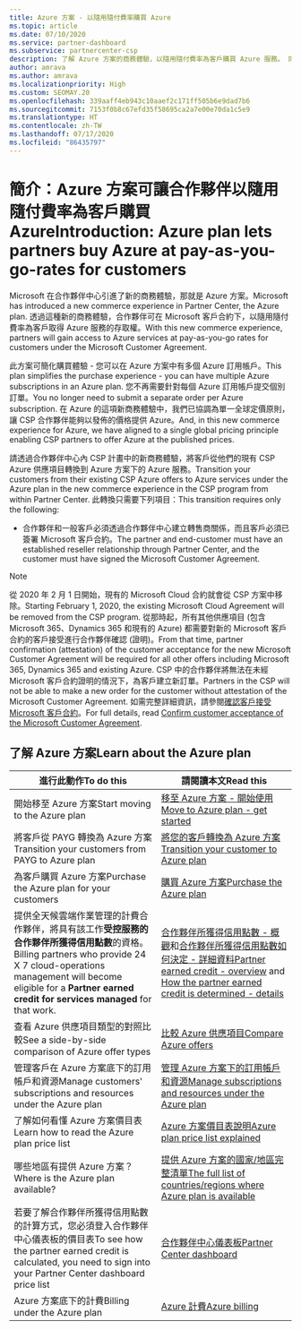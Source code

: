```yaml
---
title: Azure 方案 - 以隨用隨付費率購買 Azure
ms.topic: article
ms.date: 07/10/2020
ms.service: partner-dashboard
ms.subservice: partnercenter-csp
description: 了解 Azure 方案的商務體驗，以隨用隨付費率為客戶購買 Azure 服務。 同時了解新的安全性需求。
author: amrava
ms.author: amrava
ms.localizationpriority: High
ms.custom: SEOMAY.20
ms.openlocfilehash: 339aaff4eb943c10aaef2c171ff505b6e9dad7b6
ms.sourcegitcommit: 7153f0b8c67efd35f58695ca2a7e00e70da1c5e9
ms.translationtype: HT
ms.contentlocale: zh-TW
ms.lasthandoff: 07/17/2020
ms.locfileid: "86435797"
---
```

# <a name="introduction-azure-plan-lets-partners-buy-azure-at-pay-as-you-go-rates-for-customers"></a><span data-ttu-id="1820a-104">簡介：Azure 方案可讓合作夥伴以隨用隨付費率為客戶購買 Azure</span><span class="sxs-lookup"><span data-stu-id="1820a-104">Introduction: Azure plan lets partners buy Azure at pay-as-you-go-rates for customers</span></span>

<span data-ttu-id="1820a-105">Microsoft 在合作夥伴中心引進了新的商務體驗，那就是 Azure 方案。</span><span class="sxs-lookup"><span data-stu-id="1820a-105">Microsoft has introduced a new commerce experience in Partner Center, the Azure plan.</span></span>  <span data-ttu-id="1820a-106">透過這種新的商務體驗，合作夥伴可在 Microsoft 客戶合約下，以隨用隨付費率為客戶取得 Azure 服務的存取權。</span><span class="sxs-lookup"><span data-stu-id="1820a-106">With this new commerce experience, partners will gain access to Azure services at pay-as-you-go rates for customers under the Microsoft Customer Agreement.</span></span>

<span data-ttu-id="1820a-107">此方案可簡化購買體驗 - 您可以在 Azure 方案中有多個 Azure 訂用帳戶。</span><span class="sxs-lookup"><span data-stu-id="1820a-107">This plan simplifies the purchase experience - you can have multiple Azure subscriptions in an Azure plan.</span></span> <span data-ttu-id="1820a-108">您不再需要針對每個 Azure 訂用帳戶提交個別訂單。</span><span class="sxs-lookup"><span data-stu-id="1820a-108">You no longer need to submit a separate order per Azure subscription.</span></span> <span data-ttu-id="1820a-109">在 Azure 的這項新商務體驗中，我們已協調為單一全球定價原則，讓 CSP 合作夥伴能夠以發佈的價格提供 Azure。</span><span class="sxs-lookup"><span data-stu-id="1820a-109">And, in this new commerce experience for Azure, we have aligned to a single global pricing principle enabling CSP partners to offer Azure at the published prices.</span></span>

<span data-ttu-id="1820a-110">請透過合作夥伴中心內 CSP 計畫中的新商務體驗，將客戶從他們的現有 CSP Azure 供應項目轉換到 Azure 方案下的 Azure 服務。</span><span class="sxs-lookup"><span data-stu-id="1820a-110">Transition your customers from their existing CSP Azure offers to Azure services under the Azure plan in the new commerce experience in the CSP program from within Partner Center.</span></span> <span data-ttu-id="1820a-111">此轉換只需要下列項目：</span><span class="sxs-lookup"><span data-stu-id="1820a-111">This transition requires only the following:</span></span>

- <span data-ttu-id="1820a-112">合作夥伴和一般客戶必須透過合作夥伴中心建立轉售商關係，而且客戶必須已簽署 Microsoft 客戶合約。</span><span class="sxs-lookup"><span data-stu-id="1820a-112">The partner and end-customer must have an established reseller relationship through Partner Center, and the customer must have signed the Microsoft Customer Agreement.</span></span>

>[!Note]
><span data-ttu-id="1820a-113">從 2020 年 2 月 1 日開始，現有的 Microsoft Cloud 合約就會從 CSP 方案中移除。</span><span class="sxs-lookup"><span data-stu-id="1820a-113">Starting February 1, 2020, the existing Microsoft Cloud Agreement will be removed from the CSP program.</span></span> <span data-ttu-id="1820a-114">從那時起，所有其他供應項目 (包含 Microsoft 365、Dynamics 365 和現有的 Azure) 都需要對新的 Microsoft 客戶合約的客戶接受進行合作夥伴確認 (證明)。</span><span class="sxs-lookup"><span data-stu-id="1820a-114">From that time, partner confirmation (attestation) of the customer acceptance for the new Microsoft Customer Agreement will be required for all other offers including Microsoft 365, Dynamics 365 and existing Azure.</span></span> <span data-ttu-id="1820a-115">CSP 中的合作夥伴將無法在未經 Microsoft 客戶合約證明的情況下，為客戶建立新訂單。</span><span class="sxs-lookup"><span data-stu-id="1820a-115">Partners in the CSP will not be able to make a new order for the customer without attestation of the Microsoft Customer Agreement.</span></span> <span data-ttu-id="1820a-116">如需完整詳細資訊，請參閱[確認客戶接受 Microsoft 客戶合約](confirm-customer-agreement.md)。</span><span class="sxs-lookup"><span data-stu-id="1820a-116">For full details, read [Confirm customer acceptance of the Microsoft Customer Agreement](confirm-customer-agreement.md).</span></span>


## <a name="learn-about-the-azure-plan"></a><span data-ttu-id="1820a-117">了解 Azure 方案</span><span class="sxs-lookup"><span data-stu-id="1820a-117">Learn about the Azure plan</span></span>

|<span data-ttu-id="1820a-118">**進行此動作**</span><span class="sxs-lookup"><span data-stu-id="1820a-118">**To do this**</span></span>   |<span data-ttu-id="1820a-119">**請閱讀本文**</span><span class="sxs-lookup"><span data-stu-id="1820a-119">**Read this**</span></span>   |
|------------------|---------------------|
|<span data-ttu-id="1820a-120">開始移至 Azure 方案</span><span class="sxs-lookup"><span data-stu-id="1820a-120">Start moving to the Azure plan</span></span>|[<span data-ttu-id="1820a-121">移至 Azure 方案 - 開始使用</span><span class="sxs-lookup"><span data-stu-id="1820a-121">Move to Azure plan - get started</span></span>](azure-plan-get-started.md)
|<span data-ttu-id="1820a-122">將客戶從 PAYG 轉換為 Azure 方案</span><span class="sxs-lookup"><span data-stu-id="1820a-122">Transition your customers from PAYG to Azure plan</span></span>|[<span data-ttu-id="1820a-123">將您的客戶轉換為 Azure 方案</span><span class="sxs-lookup"><span data-stu-id="1820a-123">Transition your customer to Azure plan</span></span>](azure-plan-transition.md)|
|<span data-ttu-id="1820a-124">為客戶購買 Azure 方案</span><span class="sxs-lookup"><span data-stu-id="1820a-124">Purchase the Azure plan for your customers</span></span>|[<span data-ttu-id="1820a-125">購買 Azure 方案</span><span class="sxs-lookup"><span data-stu-id="1820a-125">Purchase the Azure plan</span></span>](purchase-azure-plan.md)|
|<span data-ttu-id="1820a-126">提供全天候雲端作業管理的計費合作夥伴，將具有該工作**受控服務的合作夥伴所獲得信用點數**的資格。</span><span class="sxs-lookup"><span data-stu-id="1820a-126">Billing partners who provide 24 X 7 cloud-operations management will become eligible for a **Partner earned credit for services managed** for that work.</span></span>|<span data-ttu-id="1820a-127">[合作夥伴所獲得信用點數 - 概觀](partner-earned-credit.md)和[合作夥伴所獲得信用點數如何決定 - 詳細資料](partner-earned-credit-explanation.md)</span><span class="sxs-lookup"><span data-stu-id="1820a-127">[Partner earned credit - overview](partner-earned-credit.md) and [How the partner earned credit is determined - details](partner-earned-credit-explanation.md)</span></span>|
|<span data-ttu-id="1820a-128">查看 Azure 供應項目類型的對照比較</span><span class="sxs-lookup"><span data-stu-id="1820a-128">See a side-by-side comparison of Azure offer types</span></span>|[<span data-ttu-id="1820a-129">比較 Azure 供應項目</span><span class="sxs-lookup"><span data-stu-id="1820a-129">Compare Azure offers</span></span>](compare-azure-offers.md)|
|<span data-ttu-id="1820a-130">管理客戶在 Azure 方案底下的訂用帳戶和資源</span><span class="sxs-lookup"><span data-stu-id="1820a-130">Manage customers' subscriptions and resources under the Azure plan</span></span>|[<span data-ttu-id="1820a-131">管理 Azure 方案下的訂用帳戶和資源</span><span class="sxs-lookup"><span data-stu-id="1820a-131">Manage subscriptions and resources under the Azure plan</span></span>](azure-plan-manage.md)|
|<span data-ttu-id="1820a-132">了解如何看懂 Azure 方案價目表</span><span class="sxs-lookup"><span data-stu-id="1820a-132">Learn how to read the Azure plan price list</span></span>   |[<span data-ttu-id="1820a-133">Azure 方案價目表說明</span><span class="sxs-lookup"><span data-stu-id="1820a-133">Azure plan price list explained</span></span>](azure-plan-price-list.md)|
|<span data-ttu-id="1820a-134">哪些地區有提供 Azure 方案？</span><span class="sxs-lookup"><span data-stu-id="1820a-134">Where is the Azure plan available?</span></span>|[<span data-ttu-id="1820a-135">提供 Azure 方案的國家/地區完整清單</span><span class="sxs-lookup"><span data-stu-id="1820a-135">The full list of countries/regions where Azure plan is available</span></span>](https://query.prod.cms.rt.microsoft.com/cms/api/am/binary/RE3QN0x)
|<span data-ttu-id="1820a-136">若要了解合作夥伴所獲得信用點數的計算方式，您必須登入合作夥伴中心儀表板的價目表</span><span class="sxs-lookup"><span data-stu-id="1820a-136">To see how the partner earned credit is calculated, you need to sign into your Partner Center dashboard price list</span></span>|[<span data-ttu-id="1820a-137">合作夥伴中心儀表板</span><span class="sxs-lookup"><span data-stu-id="1820a-137">Partner Center dashboard</span></span>](https://partner.microsoft.com/dashboard/home)|
|<span data-ttu-id="1820a-138">Azure 方案底下的計費</span><span class="sxs-lookup"><span data-stu-id="1820a-138">Billing under the Azure plan</span></span>|[<span data-ttu-id="1820a-139">Azure 計費</span><span class="sxs-lookup"><span data-stu-id="1820a-139">Azure billing</span></span>](azure-plan-billing.md)|